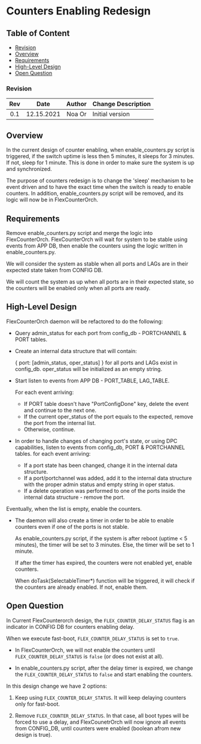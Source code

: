 # Counters Enabling Redesign

## Table of Content

* [Revision](#revision)
* [Overview](#overview)
* [Requirements](#requirements)
* [High-Level Design](#high-level-design)
* [Open Question](#open-question)


### Revision

| Rev |     Date    |       Author       | Change Description                |
|:---:|:-----------:|:------------------:|-----------------------------------|
| 0.1 |  12.15.2021 | Noa Or             | Initial version                   |


## Overview

In the current design of counter enabling, when enable_counters.py script is triggered, if the switch uptime is less then 5 minutes, it sleeps for 3 minutes. If not, sleep for 1 minute. This is done in order to make sure the system is up and synchronized.

The purpose of counters redesign is to change the 'sleep' mechanism to be event driven and to have the exact time when the switch is ready to enable counters.
In addition, enable_counters.py script will be removed, and its logic will now be in FlexCounterOrch.

## Requirements

Remove enable_counters.py script and merge the logic into FlexCounterOrch.
FlexCounterOrch will wait for system to be stable using events from APP DB, then enable the counters using the logic written in enable_counters.py.

We will consider the system as stable when all ports and LAGs are in their expected state taken from CONFIG DB.

We will count the system as up when all ports are in their expected state, so the counters will be enabled only when all ports are ready. 

## High-Level Design

FlexCounterOrch daemon will be refactored to do the following:

- Query admin_status for each port from config_db - PORTCHANNEL & PORT tables.

- Create an internal data structure that will contain:

    { port: [admin_status, oper_status] }
    for all ports and LAGs exist in config_db. oper_status will be initialized as an empty string.

- Start listen to events from APP DB - PORT_TABLE, LAG_TABLE.

    For each event arriving:
    - If PORT table doesn't have "PortConfigDone" key, delete the event and continue to the next one.
    - If the current oper_status of the port equals to the expected, remove the port from the internal list.
    - Otherwise, continue.

- In order to handle changes of changing port's state, or using DPC capabilities,
    listen to events from config_db, PORT & PORTCHANNEL tables.
    for each event arriving:

    - If a port state has been changed, change it in the internal data structure.
    - If a port/portchannel was added, add it to the internal data structure with the proper admin status and empty string in oper status. 
    - If a delete operation was performed to one of the ports inside the internal data structure - remove the port.

Eventually, when the list is empty, enable the counters.

- The daemon will also create a timer in order to be able to enable counters even if one of the ports is not stable.
    
    As enable_counters.py script, if the system is after reboot (uptime < 5 minutes), the timer will be set to 3 minutes. 
    Else, the timer will be set to 1 minute. 
    
    If after the timer has expired, the counters were not enabled yet, enable counters.

    When doTask(SelectableTimer*) function will be triggered, it will check if the counters are already enabled.
    If not, enable them.


## Open Question

In Current FlexCounterorch design, the `FLEX_COUNTER_DELAY_STATUS` flag is an indicator in CONFIG DB for counters enabling delay. 

When we execute fast-boot, `FLEX_COUNTER_DELAY_STATUS` is set to `true`.
- In FlexCounterOrch, we will not enable the counters until `FLEX_COUNTER_DELAY_STATUS` is `false` (or does not exist at all).

- In enable_counters.py script, after the delay timer is expired, we change the `FLEX_COUNTER_DELAY_STATUS` to `false` and start enabling the counters.


In this design change we have 2 options:

1. Keep using `FLEX_COUNTER_DELAY_STATUS`. It will keep delaying counters only for fast-boot.

2. Remove `FLEX_COUNTER_DELAY_STATUS`. In that case, all boot types will be forced to use a delay, and FlexCounetrOrch will now ignore all events from CONFIG_DB, until counters were enabled (boolean afrom new design is true).
